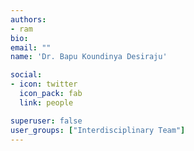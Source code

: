 ```yaml
---
authors:
- ram
bio: 
email: ""
name: 'Dr. Bapu Koundinya Desiraju'

social:
- icon: twitter
  icon_pack: fab
  link: people

superuser: false
user_groups: ["Interdisciplinary Team"]
---
```



